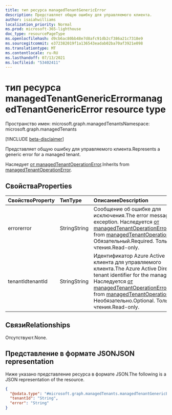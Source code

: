 ```yaml
---
title: тип ресурса managedTenantGenericError
description: Представляет общую ошибку для управляемого клиента.
author: isaiahwilliams
localization_priority: Normal
ms.prod: microsoft-365-lighthouse
doc_type: resourcePageType
ms.openlocfilehash: d9cb6ac80bb48e7d8afc91db2cf386a21c7318e9
ms.sourcegitcommit: e372382019f1a136543eadab02ba70af3921e098
ms.translationtype: MT
ms.contentlocale: ru-RU
ms.lasthandoff: 07/13/2021
ms.locfileid: "53402411"
---
```

# <a name="managedtenantgenericerror-resource-type"></a><span data-ttu-id="d8e85-103">тип ресурса managedTenantGenericError</span><span class="sxs-lookup"><span data-stu-id="d8e85-103">managedTenantGenericError resource type</span></span>

<span data-ttu-id="d8e85-104">Пространство имен: microsoft.graph.managedTenants</span><span class="sxs-lookup"><span data-stu-id="d8e85-104">Namespace: microsoft.graph.managedTenants</span></span>

[!INCLUDE [beta-disclaimer](../../includes/beta-disclaimer.md)]

<span data-ttu-id="d8e85-105">Представляет общую ошибку для управляемого клиента.</span><span class="sxs-lookup"><span data-stu-id="d8e85-105">Represents a generic error for a managed tenant.</span></span>

<span data-ttu-id="d8e85-106">Наследует [от managedTenantOperationError](../resources/managedtenants-managedtenantoperationerror.md).</span><span class="sxs-lookup"><span data-stu-id="d8e85-106">Inherits from [managedTenantOperationError](../resources/managedtenants-managedtenantoperationerror.md).</span></span>

## <a name="properties"></a><span data-ttu-id="d8e85-107">Свойства</span><span class="sxs-lookup"><span data-stu-id="d8e85-107">Properties</span></span>
|<span data-ttu-id="d8e85-108">Свойство</span><span class="sxs-lookup"><span data-stu-id="d8e85-108">Property</span></span>|<span data-ttu-id="d8e85-109">Тип</span><span class="sxs-lookup"><span data-stu-id="d8e85-109">Type</span></span>|<span data-ttu-id="d8e85-110">Описание</span><span class="sxs-lookup"><span data-stu-id="d8e85-110">Description</span></span>|
|:---|:---|:---|
|<span data-ttu-id="d8e85-111">error</span><span class="sxs-lookup"><span data-stu-id="d8e85-111">error</span></span>|<span data-ttu-id="d8e85-112">String</span><span class="sxs-lookup"><span data-stu-id="d8e85-112">String</span></span>|<span data-ttu-id="d8e85-113">Сообщение об ошибке для исключения.</span><span class="sxs-lookup"><span data-stu-id="d8e85-113">The error message for the exception.</span></span> <span data-ttu-id="d8e85-114">Наследуется [от managedTenantOperationError](../resources/managedtenants-managedtenantoperationerror.md).</span><span class="sxs-lookup"><span data-stu-id="d8e85-114">Inherited from [managedTenantOperationError](../resources/managedtenants-managedtenantoperationerror.md).</span></span> <span data-ttu-id="d8e85-115">Обязательный.</span><span class="sxs-lookup"><span data-stu-id="d8e85-115">Required.</span></span> <span data-ttu-id="d8e85-116">Только для чтения.</span><span class="sxs-lookup"><span data-stu-id="d8e85-116">Read-only.</span></span>|
|<span data-ttu-id="d8e85-117">tenantId</span><span class="sxs-lookup"><span data-stu-id="d8e85-117">tenantId</span></span>|<span data-ttu-id="d8e85-118">String</span><span class="sxs-lookup"><span data-stu-id="d8e85-118">String</span></span>|<span data-ttu-id="d8e85-119">Идентификатор Azure Active Directory клиента для управляемого клиента.</span><span class="sxs-lookup"><span data-stu-id="d8e85-119">The Azure Active Directory tenant identifier for the managed tenant.</span></span> <span data-ttu-id="d8e85-120">Наследуется [от managedTenantOperationError](../resources/managedtenants-managedtenantoperationerror.md).</span><span class="sxs-lookup"><span data-stu-id="d8e85-120">Inherited from [managedTenantOperationError](../resources/managedtenants-managedtenantoperationerror.md).</span></span> <span data-ttu-id="d8e85-121">Необязательно.</span><span class="sxs-lookup"><span data-stu-id="d8e85-121">Optional.</span></span> <span data-ttu-id="d8e85-122">Только для чтения.</span><span class="sxs-lookup"><span data-stu-id="d8e85-122">Read-only.</span></span>|

## <a name="relationships"></a><span data-ttu-id="d8e85-123">Связи</span><span class="sxs-lookup"><span data-stu-id="d8e85-123">Relationships</span></span>
<span data-ttu-id="d8e85-124">Отсутствуют.</span><span class="sxs-lookup"><span data-stu-id="d8e85-124">None.</span></span>

## <a name="json-representation"></a><span data-ttu-id="d8e85-125">Представление в формате JSON</span><span class="sxs-lookup"><span data-stu-id="d8e85-125">JSON representation</span></span>
<span data-ttu-id="d8e85-126">Ниже указано представление ресурса в формате JSON.</span><span class="sxs-lookup"><span data-stu-id="d8e85-126">The following is a JSON representation of the resource.</span></span>
<!-- {
  "blockType": "resource",
  "@odata.type": "microsoft.graph.managedTenants.managedTenantGenericError"
}
-->
``` json
{
  "@odata.type": "#microsoft.graph.managedTenants.managedTenantGenericError",
  "tenantId": "String",
  "error": "String"
}
```
